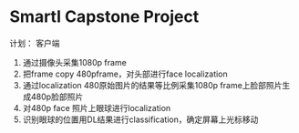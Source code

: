 # SmartI Capstone Project
计划：
客户端
1. 通过摄像头采集1080p frame
2. 把frame copy 480pframe，对头部进行face localization
3. 通过localization 480原始图片的结果等比例采集1080p frame上脸部照片生成480p脸部照片
4. 对480p face 照片上眼球进行localization
5. 识别眼球的位置用DL结果进行classification，确定屏幕上光标移动


